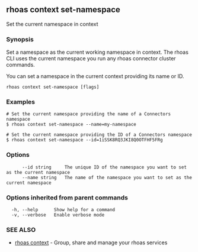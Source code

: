 ## rhoas context set-namespace

Set the current namespace in context

### Synopsis

Set a namespace as the current working namespace in context. The rhoas CLI uses the
current namespace you run any rhoas connector cluster commands.

You can set a namespace in the current context providing its name or ID.


```
rhoas context set-namespace [flags]
```

### Examples

```
# Set the current namespace providing the name of a Connectors namespace
$ rhoas context set-namespace --name=my-namespace

# Set the current namespace providing the ID of a Connectors namespace
$ rhoas context set-namespace --id=1iSSK8RQ3JKI8Q0OTFHF5FRg

```

### Options

```
      --id string     The unique ID of the namespace you want to set as the current namespace
      --name string   The name of the namespace you want to set as the current namespace
```

### Options inherited from parent commands

```
  -h, --help      Show help for a command
  -v, --verbose   Enable verbose mode
```

### SEE ALSO

* [rhoas context](rhoas_context.md)	 - Group, share and manage your rhoas services

